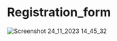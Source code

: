 # Registration_form

![Screenshot 24_11_2023 14_45_32](https://github.com/AntonyWangai/Registration_form/assets/136501053/fc8548c2-2134-45cc-8337-156556fd64c6)
